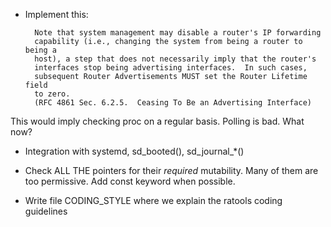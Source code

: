 * Implement this:

        Note that system management may disable a router's IP forwarding
        capability (i.e., changing the system from being a router to being a
        host), a step that does not necessarily imply that the router's
        interfaces stop being advertising interfaces.  In such cases,
        subsequent Router Advertisements MUST set the Router Lifetime field
        to zero.
        (RFC 4861 Sec. 6.2.5.  Ceasing To Be an Advertising Interface)

 This would imply checking proc on a regular basis. Polling is bad. What now?


* Integration with systemd, sd_booted(), sd_journal_*()


* Check ALL THE pointers for their _required_ mutability. Many of them are
  too permissive. Add const keyword when possible.

* Write file CODING_STYLE where we explain the ratools coding guidelines
